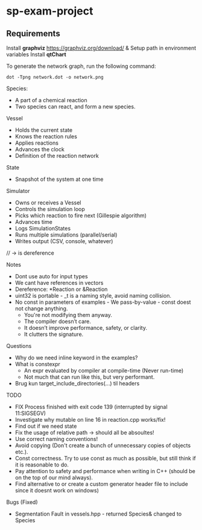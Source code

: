 # sp-exam-project


## Requirements
Install **graphviz** https://graphviz.org/download/ & Setup path in environment variables
Install **qtChart**

To generate the network graph, run the following command:
```
dot -Tpng network.dot -o network.png
```


Species:
- A part of a chemical reaction
- Two species can react, and form a new species.


Vessel
- Holds the current state
- Knows the reaction rules
- Applies reactions
- Advances the clock
- Definition of the reaction network

State
- Snapshot of the system at one time

Simulator
- Owns or receives a Vessel
- Controls the simulation loop
- Picks which reaction to fire next (Gillespie algorithm)
- Advances time
- Logs SimulationStates
- Runs multiple simulations (parallel/serial)
- Writes output (CSV, console, whatever)


// -> is dereference



Notes
- Dont use auto for input types
- We cant have references in vectors
- Dereference: *Reaction or &Reaction
- uint32 is portable - _t is a naming style, avoid naming collision.
- No const in parameters of examples - We pass-by-value - const doest not change anything.
  - You're not modifying them anyway.
  - The compiler doesn’t care.
  - It doesn’t improve performance, safety, or clarity.
  - It clutters the signature.

Questions
- Why do we need inline keyword in the examples?
- What is constexpr
  - An expr evaluated by compiler at compile-time (Never run-time)
  - Not much that can run like this, but very performant.
- Brug kun target_include_directories(...) til headers


TODO
- FIX Process finished with exit code 139 (interrupted by signal 11:SIGSEGV)
- Investigate why mutable on line 16 in reaction.cpp works/fix!
- Find out if we need state
- Fix the usage of relative path -> should all be absoultes!
- Use correct naming conventions!
- Avoid copying (Don't create a bunch of unnecessary copies of objects etc.). 
- Const correctness. Try to use const as much as possible, but still think if it is reasonable to do.
- Pay attention to safety and performance when writing in C++ (should be on the top of our mind always).
- Find alternative to <generator> or create a custom generator header file to include since it doesnt work on windows)

Bugs (Fixed)
- Segmentation Fault in vessels.hpp - returned Species& changed to Species